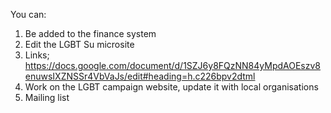 You can:

1. Be added to the finance system
2. Edit the LGBT Su microsite
3. Links; https://docs.google.com/document/d/1SZJ6y8FQzNN84yMpdAOEszv8enuwsIXZNSSr4VbVaJs/edit#heading=h.c226bpv2dtml
4. Work on the LGBT campaign website, update it with local organisations
5. Mailing list
